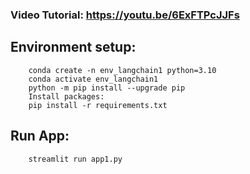 ### Video Tutorial: https://youtu.be/6ExFTPcJJFs

## Environment setup:

		conda create -n env_langchain1 python=3.10  
		conda activate env_langchain1
		python -m pip install --upgrade pip
		Install packages:
		pip install -r requirements.txt


## Run App:
		streamlit run app1.py
